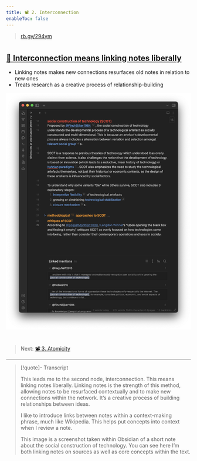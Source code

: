 ```yaml
---
title: 📽️ 2. Interconnection
enableToc: false
---
```



 > 
 > [rb.gy/294ym](https://rb.gy/294ym)

# 

## [📖 Interconnection means linking notes liberally](pa6c%20Interconnection.md)

* Linking notes makes new connections resurfaces old notes in relation to new ones
* Treats research as a creative process of relationship-building

![Figure3.png](Figure3.png)

# 

 > 
 > Next: [📽️ 3. Atomicity](pr9c%20Atomicity.md)

---

 > 
 > \[!quote\]- Transcript
 > 
 > This leads me to the second node, interconnection. This means linking notes liberally. Linking notes is the strength of this method, allowing notes to be resurfaced contextually and to make new connections within the network. It’s a creative process of building relationships between ideas.
 > 
 > I like to introduce links between notes within a context-making phrase, much like Wikipedia. This helps put concepts into context when I review a note.
 > 
 > This image is a screenshot taken within Obsidian of a short note about the social construction of technology. You can see here I’m both linking notes on sources as well as core concepts within the text.
